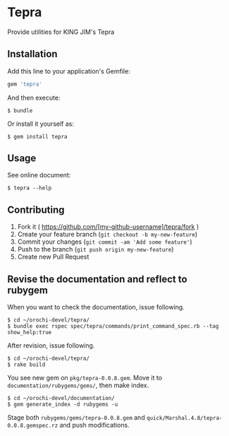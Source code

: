 # Tepra

Provide utilities for KING JIM's Tepra

## Installation

Add this line to your application's Gemfile:

```ruby
gem 'tepra'
```

And then execute:

    $ bundle

Or install it yourself as:

    $ gem install tepra

## Usage

See online document:

    $ tepra --help

## Contributing

1. Fork it ( https://github.com/[my-github-username]/tepra/fork )
2. Create your feature branch (`git checkout -b my-new-feature`)
3. Commit your changes (`git commit -am 'Add some feature'`)
4. Push to the branch (`git push origin my-new-feature`)
5. Create new Pull Request

## Revise the documentation and reflect to rubygem

When you want to check the documentation, issue following.

    $ cd ~/orochi-devel/tepra/
    $ bundle exec rspec spec/tepra/commands/print_command_spec.rb --tag show_help:true

After revision, issue following.

    $ cd ~/orochi-devel/tepra/
    $ rake build

You see new gem on `pkg/tepra-0.0.8.gem`.  Move it to
`documentation/rubygems/gems/`, then make index.

    $ cd ~/orochi-devel/documentation/
    $ gem generate_index -d rubygems -u

Stage both `rubygems/gems/tepra-0.0.8.gem` and
`quick/Marshal.4.8/tepra-0.0.8.gemspec.rz` and push modifications.